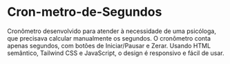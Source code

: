 # Cron-metro-de-Segundos
Cronômetro desenvolvido para atender à necessidade de uma psicóloga, que precisava calcular manualmente os segundos. O cronômetro conta apenas segundos, com botões de Iniciar/Pausar e Zerar. Usando HTML semântico, Tailwind CSS e JavaScript, o design é responsivo e fácil de usar.
